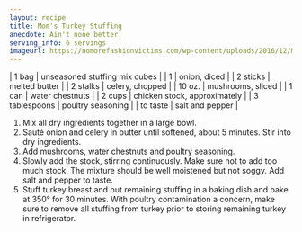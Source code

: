 ```yaml
---
layout: recipe
title: Mom's Turkey Stuffing
anecdote: Ain't none better. 
serving_info: 6 servings
imageurl: https://nomorefashionvictims.com/wp-content/uploads/2016/12/Moms-Creamy-Pumpkin-Soup-1000x600.jpg
---
```

<!-- Ingredients -->

| 1 bag | unseasoned stuffing mix cubes |
| 1 | onion, diced |
| 2 sticks | melted butter |
| 2 stalks | celery, chopped |
| 10 oz. | mushrooms, sliced |
| 1 can | water chestnuts |
| 2 cups | chicken stock, approximately |
| 3 tablespoons | poultry seasoning |
| to taste | salt and pepper |

<!-- split -->
<!-- Steps -->
1. Mix all dry ingredients together in a large bowl.
2. Sauté onion and celery in butter until softened, about 5 minutes. Stir into dry ingredients.
3. Add mushrooms, water chestnuts and poultry seasoning.
4. Slowly add the stock, stirring continuously. Make sure not to add too much stock. The mixture should be well moistened but not soggy. Add salt and pepper to taste.
5. Stuff turkey breast and put remaining stuffing in a baking dish and bake at 350° for 30 minutes. With poultry contamination a concern, make sure to remove all stuffing from turkey prior to storing remaining turkey in refrigerator. 
